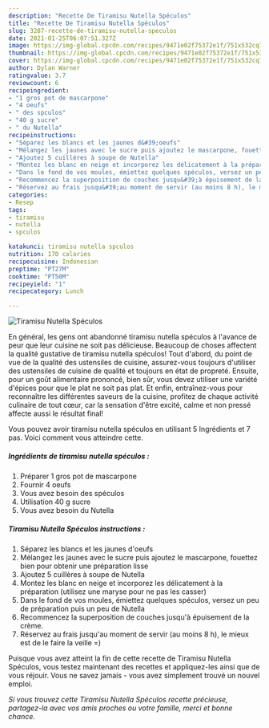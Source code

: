 ```yaml
---
description: "Recette De Tiramisu Nutella Spéculos"
title: "Recette De Tiramisu Nutella Spéculos"
slug: 3287-recette-de-tiramisu-nutella-speculos
date: 2021-01-25T06:07:51.327Z
image: https://img-global.cpcdn.com/recipes/9471e02f75372e1f/751x532cq70/tiramisu-nutella-speculos-photo-principale-de-la-recette.jpg
thumbnail: https://img-global.cpcdn.com/recipes/9471e02f75372e1f/751x532cq70/tiramisu-nutella-speculos-photo-principale-de-la-recette.jpg
cover: https://img-global.cpcdn.com/recipes/9471e02f75372e1f/751x532cq70/tiramisu-nutella-speculos-photo-principale-de-la-recette.jpg
author: Dylan Warner
ratingvalue: 3.7
reviewcount: 6
recipeingredient:
- "1 gros pot de mascarpone"
- "4 oeufs"
- " des spculos"
- "40 g sucre"
- " du Nutella"
recipeinstructions:
- "Séparez les blancs et les jaunes d&#39;oeufs"
- "Mélangez les jaunes avec le sucre puis ajoutez le mascarpone, fouettez bien pour obtenir une préparation lisse"
- "Ajoutez 5 cuillères à soupe de Nutella"
- "Montez les blanc en neige et incorporez les délicatement à la préparation (utilisez une maryse pour ne pas les casser)"
- "Dans le fond de vos moules, émiettez quelques spéculos, versez un peu de préparation puis un peu de Nutella"
- "Recommencez la superposition de couches jusqu&#39;à épuisement de la crème."
- "Réservez au frais jusqu&#39;au moment de servir (au moins 8 h), le mieux est de le faire la veille =)"
categories:
- Resep
tags:
- tiramisu
- nutella
- spculos

katakunci: tiramisu nutella spculos 
nutrition: 170 calories
recipecuisine: Indonesian
preptime: "PT27M"
cooktime: "PT50M"
recipeyield: "1"
recipecategory: Lunch

---
```



![Tiramisu Nutella Spéculos](https://img-global.cpcdn.com/recipes/9471e02f75372e1f/751x532cq70/tiramisu-nutella-speculos-photo-principale-de-la-recette.jpg)

En général, les gens ont abandonné tiramisu nutella spéculos à l'avance de peur que leur cuisine ne soit pas délicieuse. Beaucoup de choses affectent la qualité gustative de tiramisu nutella spéculos! Tout d'abord, du point de vue de la qualité des ustensiles de cuisine, assurez-vous toujours d'utiliser des ustensiles de cuisine de qualité et toujours en état de propreté. Ensuite, pour un goût alimentaire prononcé, bien sûr, vous devez utiliser une variété d'épices pour que le plat ne soit pas plat. Et enfin, entraînez-vous pour reconnaître les différentes saveurs de la cuisine, profitez de chaque activité culinaire de tout cœur, car la sensation d'être excité, calme et non pressé affecte aussi le résultat final!

<!--inarticleads1-->

Vous pouvez avoir tiramisu nutella spéculos en utilisant 5 Ingrédients et 7 pas. Voici comment vous atteindre cette.

##### Ingrédients de tiramisu nutella spéculos :

1. Préparer 1 gros pot de mascarpone
1. Fournir 4 oeufs
1. Vous avez besoin  des spéculos
1. Utilisation 40 g sucre
1. Vous avez besoin  du Nutella




<!--inarticleads2-->

##### Tiramisu Nutella Spéculos instructions :

1. Séparez les blancs et les jaunes d&#39;oeufs
1. Mélangez les jaunes avec le sucre puis ajoutez le mascarpone, fouettez bien pour obtenir une préparation lisse
1. Ajoutez 5 cuillères à soupe de Nutella
1. Montez les blanc en neige et incorporez les délicatement à la préparation (utilisez une maryse pour ne pas les casser)
1. Dans le fond de vos moules, émiettez quelques spéculos, versez un peu de préparation puis un peu de Nutella
1. Recommencez la superposition de couches jusqu&#39;à épuisement de la crème.
1. Réservez au frais jusqu&#39;au moment de servir (au moins 8 h), le mieux est de le faire la veille =)




<!--inarticleads1-->

<p>
Puisque vous avez atteint la fin de cette recette de Tiramisu Nutella Spéculos, vous testez maintenant des recettes et appliquez-les ainsi que de vous réjouir. Vous ne savez jamais - vous avez simplement trouvé un nouvel emploi.
</p>

<p>
<i>Si vous trouvez cette Tiramisu Nutella Spéculos recette précieuse, partagez-la avec vos amis proches ou votre famille, merci et bonne chance.</i>
</p>
